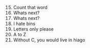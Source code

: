15. Count that word
16. Whats next?
16. Whats next?
17. I hate bins
18. Letters only please
19. A to Z
20. Without C, you would live in hiago
